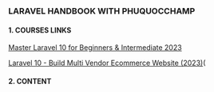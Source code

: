 ### LARAVEL HANDBOOK WITH PHUQUOCCHAMP

#### 1. COURSES LINKS

[Master Laravel 10 for Beginners &amp; Intermediate 2023](https://iqbusiness.udemy.com/course/laravel-beginner-fundamentals/learn/lecture/38207848#content)

[Laravel 10 - Build Multi Vendor Ecommerce Website (2023)](https://iqbusiness.udemy.com/course/complete-laravel-multi-vendor-ecommerce-project/)(

#### 2. CONTENT
